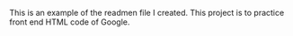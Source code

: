 This is an example of the readmen file I created. 
This project is to practice front end HTML code of Google.

